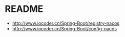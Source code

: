 # README

- <http://www.iocoder.cn/Spring-Boot/registry-nacos>
- <http://www.iocoder.cn/Spring-Boot/config-nacos>
